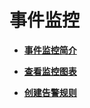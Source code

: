 # 事件监控<a name="ZH-CN_TOPIC_0135532774"></a>

-   **[事件监控简介](事件监控简介.md)**  

-   **[查看监控图表](查看监控图表-2.md)**  

-   **[创建告警规则](创建告警规则-2.md)**  


